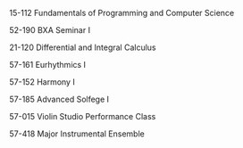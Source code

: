 15-112 Fundamentals of Programming and Computer Science

52-190 BXA Seminar I

21-120 Differential and Integral Calculus

57-161 Eurhythmics I

57-152 Harmony I

57-185 Advanced Solfege I

57-015 Violin Studio Performance Class

57-418 Major Instrumental Ensemble